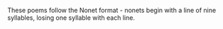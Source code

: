 These poems follow the Nonet format - nonets begin with a line of nine syllables, losing one syllable with each line.
